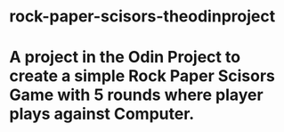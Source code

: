 # rock-paper-scisors-theodinproject
# A project in the Odin Project to create a simple Rock Paper Scisors Game with 5 rounds where player plays against Computer.
